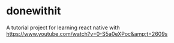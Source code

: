 # donewithit
A tutorial project for learning react native with https://www.youtube.com/watch?v=0-S5a0eXPoc&amp;t=2609s
